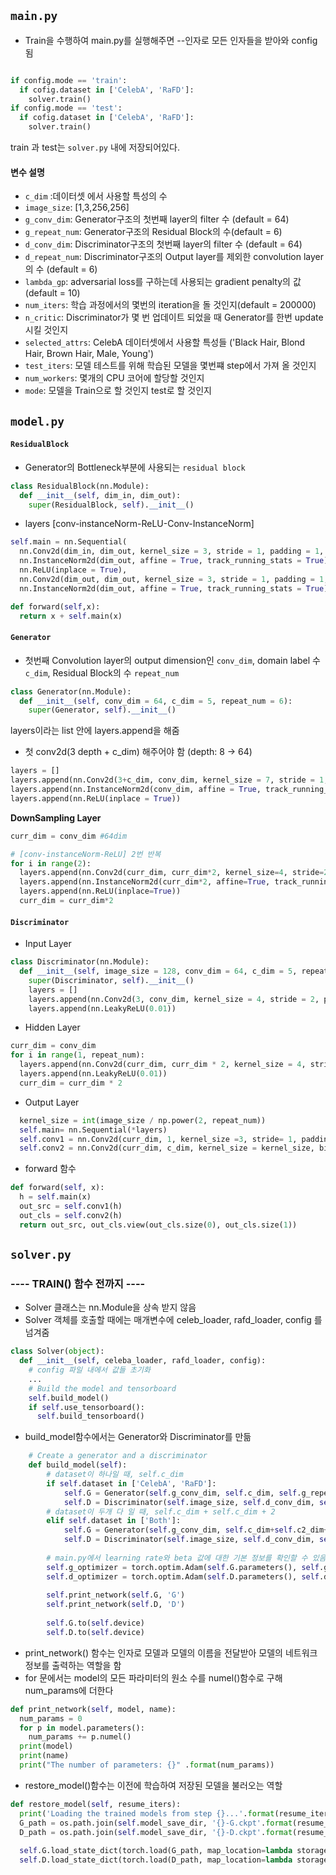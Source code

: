 ## ```main.py```

- Train을 수행하여 main.py를 실행해주면 --인자로 모든 인자들을 받아와 config 됨

```python

if config.mode == 'train':
  if cofig.dataset in ['CelebA', 'RaFD']:
    solver.train()
if config.mode == 'test':
  if cofig.dataset in ['CelebA', 'RaFD']:
    solver.train()
```

train 과 test는 ```solver.py``` 내에 저장되어있다.

#### 변수 설명

- ```c_dim``` :데이터셋 에서 사용할 특성의 수
- ```image_size```: [1,3,256,256]
- ```g_conv_dim```: Generator구조의 첫번째 layer의 filter 수 (default = 64)
- ```g_repeat_num```: Generator구조의 Residual Block의 수(default = 6)
- ```d_conv_dim```: Discriminator구조의 첫번째 layer의 filter 수 (default = 64)
- ```d_repeat_num```: Discriminator구조의 Output layer를 제외한 convolution layer의 수 (default = 6)
- ```lambda_gp```: adversarial loss를 구하는데 사용되는 gradient penalty의 값 (default = 10)
- ```num_iters```: 학습 과정에서의 몇번의 iteration을 돌 것인지(default = 200000)
- ```n_critic```: Discriminator가 몇 번 업데이트 되었을 때 Generator를 한번 update시킬 것인지
- ```selected_attrs```: CelebA 데이터셋에서 사용할 특성들 ('Black Hair, Blond Hair, Brown Hair, Male, Young')
- ```test_iters```: 모델 테스트를 위해 학습된 모델을 몇번쨰 step에서 가져 올 것인지
- ```num_workers```: 몇개의 CPU 코어에 할당할 것인지
- ```mode```: 모델을 Train으로 할 것인지 test로 할 것인지


## ```model.py```
#### ```ResidualBlock```
- Generator의 Bottleneck부분에 사용되는 ```residual block```
```python
class ResidualBlock(nn.Module):
  def __init__(self, dim_in, dim_out):
    super(ResidualBlock, self).__init__()
```

- layers [conv-instanceNorm-ReLU-Conv-InstanceNorm]
```python
self.main = nn.Sequential(
  nn.Conv2d(dim_in, dim_out, kernel_size = 3, stride = 1, padding = 1, bias = False),
  nn.InstanceNorm2d(dim_out, affine = True, track_running_stats = True),
  nn.ReLU(inplace = True),
  nn.Conv2d(dim_out, dim_out, kernel_size = 3, stride = 1, padding = 1, bias = False),
  nn.InstanceNorm2d(dim_out, affine = True, track_running_stats = True))
```
```python
def forward(self,x):
  return x + self.main(x)
```

#### ```Generator```
- 첫번째 Convolution layer의 output dimension인 ```conv_dim```, domain label 수 ```c_dim```, Residual Block의 수 ```repeat_num```
```python
class Generator(nn.Module):
  def __init__(self, conv_dim = 64, c_dim = 5, repeat_num = 6):
    super(Generator, self).__init__()
```

layers이라는 list 안에 layers.append을 해줌
- 첫 conv2d(3 depth + c_dim) 해주어야 함 (depth: 8 -> 64)

```python
layers = []
layers.append(nn.Conv2d(3+c_dim, conv_dim, kernel_size = 7, stride = 1, padding = 3, bias = False))
layers.append(nn.InstanceNorm2d(conv_dim, affine = True, track_running_stats = True))
layers.append(nn.ReLU(inplace = True))
```
**DownSampling Layer**

```python
curr_dim = conv_dim #64dim

# [conv-instanceNorm-ReLU] 2번 반복
for i in range(2): 
  layers.append(nn.Conv2d(curr_dim, curr_dim*2, kernel_size=4, stride=2, padding=1, bias=False))
  layers.append(nn.InstanceNorm2d(curr_dim*2, affine=True, track_running_stats=True))
  layers.append(nn.ReLU(inplace=True))
  curr_dim = curr_dim*2
```
#### ```Discriminator```
- Input Layer
```python
class Discriminator(nn.Module):
  def __init__(self, image_size = 128, conv_dim = 64, c_dim = 5, repeat_num = 6):
    super(Discriminator, self).__init__()
    layers = []
    layers.append(nn.Conv2d(3, conv_dim, kernel_size = 4, stride = 2, padding  = 1))
    layers.append(nn.LeakyReLU(0.01))
```
- Hidden Layer
```python    
curr_dim = conv_dim
for i in range(1, repeat_num):
  layers.append(nn.Conv2d(curr_dim, curr_dim * 2, kernel_size = 4, stride = 2, padding=1))
  layers.append(nn.LeakyReLU(0.01))
  curr_dim = curr_dim * 2
```
- Output Layer
```python
  kernel_size = int(image_size / np.power(2, repeat_num))
  self.main= nn.Sequential(*layers)
  self.conv1 = nn.Conv2d(curr_dim, 1, kernel_size =3, stride= 1, padding= 1, bias = False)
  self.conv2 = nn.Conv2d(curr_dim, c_dim, kernel_size = kernel_size, bias = False)
```
- forward 함수
```python
def forward(self, x):
  h = self.main(x)
  out_src = self.conv1(h)
  out_cls = self.conv2(h)
  return out_src, out_cls.view(out_cls.size(0), out_cls.size(1))
```
## ```solver.py```


### ---- TRAIN() 함수 전까지 ----

- Solver 클래스는 nn.Module을 상속 받지 않음
- Solver 객체를 호출할 때에는 매개변수에 celeb_loader, rafd_loader, config 를 넘겨줌

```python
class Solver(object):
  def __init__(self, celeba_loader, rafd_loader, config):
    # config 파일 내에서 값들 초기화
    ...
    # Build the model and tensorboard
    self.build_model()
    if self.use_tensorboard():
      self.build_tensorboard()
```
- build_model함수에서는 Generator와 Discriminator를 만듦

```python
    # Create a generator and a discriminator
    def build_model(self):
        # dataset이 하나일 때, self.c_dim
        if self.dataset in ['CelebA', 'RaFD']:
            self.G = Generator(self.g_conv_dim, self.c_dim, self.g_repeat_num)
            self.D = Discriminator(self.image_size, self.d_conv_dim, self.c_dim, self.d_repeat_num) 
        # dataset이 두개 다 일 때, self.c_dim + self.c_dim + 2
        elif self.dataset in ['Both']:
            self.G = Generator(self.g_conv_dim, self.c_dim+self.c2_dim+2, self.g_repeat_num)   # 2 for mask vector.
            self.D = Discriminator(self.image_size, self.d_conv_dim, self.c_dim+self.c2_dim, self.d_repeat_num)
            
        # main.py에서 learning rate와 beta 값에 대한 기본 정보를 확인할 수 있음
        self.g_optimizer = torch.optim.Adam(self.G.parameters(), self.g_lr, [self.beta1, self.beta2])
        self.d_optimizer = torch.optim.Adam(self.D.parameters(), self.d_lr, [self.beta1, self.beta2])
        
        self.print_network(self.G, 'G')
        self.print_network(self.D, 'D')
            
        self.G.to(self.device)
        self.D.to(self.device)
```

- print_network() 함수는 인자로 모델과 모델의 이름을 전달받아 모델의 네트워크 정보를 출력하는 역할을 함
- for 문에서는 model의 모든 파라미터의 원소 수를 numel()함수로 구해 num_params에 더한다

```python
def print_network(self, model, name):
  num_params = 0
  for p in model.parameters():
    num_params += p.numel()
  print(model)
  print(name)
  print("The number of parameters: {}" .format(num_params))
```

- restore_model()함수는 이전에 학습하여 저장된 모델을 불러오는 역할

```python
def restore_model(self, resume_iters):
  print('Loading the trained models from step {}...'.format(resume_iters))
  G_path = os.path.join(self.model_save_dir, '{}-G.ckpt'.format(resume_iters))
  D_path = os.path.join(self.model_save_dir, '{}-D.ckpt'.format(resume_iters))
  
  self.G.load_state_dict(torch.load(G_path, map_location=lambda storage, loc: storage))
  self.D.load_state_dict(torch.load(D_path, map_location=lambda storage, loc: storage))
```

